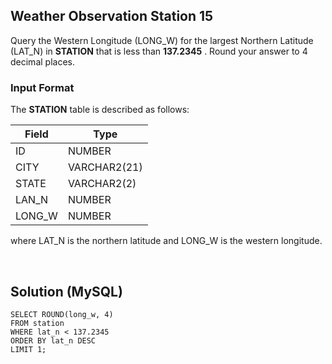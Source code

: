 [comment]: <> (Written: 01-Apr-2020)

## Weather Observation Station 15
Query the Western Longitude (LONG_W) for the largest Northern Latitude (LAT_N) in **STATION** that is less than **137.2345** . Round your answer to 4 decimal places.

### Input Format
The **STATION** table is described as follows:

| Field  | Type         |
|--------|--------------|
| ID     | NUMBER       |
| CITY   | VARCHAR2(21) |
| STATE  | VARCHAR2(2)  |
| LAN_N  | NUMBER       |
| LONG_W | NUMBER       |

where LAT_N is the northern latitude and LONG_W is the western longitude.

&nbsp;
## Solution (MySQL)
```
SELECT ROUND(long_w, 4)
FROM station
WHERE lat_n < 137.2345
ORDER BY lat_n DESC
LIMIT 1;
```
